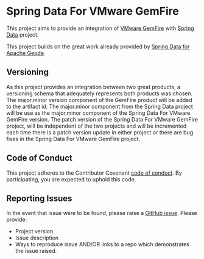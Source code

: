 <!--
  ~ Copyright (c) VMware, Inc. 2022. All rights reserved.
  ~ SPDX-License-Identifier: Apache-2.0
  -->
# Spring Data For VMware GemFire
This project aims to provide an integration of [VMware GemFire](https://tanzu.vmware.com/gemfire) with [Spring Data](https://spring.io/projects/spring-data) project.

This project builds on the great work already provided by [Spring Data for Apache Geode](https://spring.io/projects/spring-data-geode).

## Versioning
As this project provides an integration between two great products, a versioning schema that adequately represents both products was chosen. The major.minor version component of the GemFire product will be added to the artifact id. The major.minor component from the Spring Data project will be use as the major.minor component of the Spring Data For VMware GemFire version. The patch version of the Spring Data For VMware GemFire project, will be independent of the two projects and will be incremented each time there is a patch version update in either project or there are bug fixes in the Spring Data For VMware GemFire project. 

## Code of Conduct
This project adheres to the Contributor Covenant [code of conduct](https://github.com/gemfire/spring-data-for-vmware-gemfire/CODE-OF-CONDUCT.md). By participating, you are expected to uphold this code. 

## Reporting Issues
In the event that issue were to be found, please raise a [GitHub issue](https://github.com/gemfire/spring-data-for-vmware-gemfire/issues).
Please provide:
* Project version
* Issue description
* Ways to reproduce issue AND/OR links to a repo which demonstrates the issue raised.
